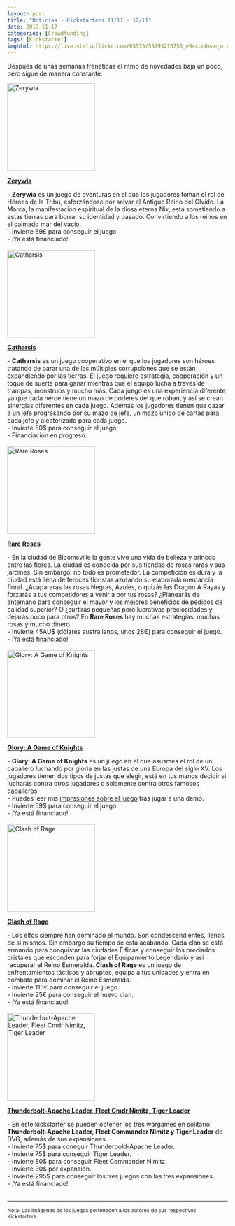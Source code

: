 ```yaml
---
layout: post
title: "Noticias - Kickstarters 11/11 - 17/11"
date: 2019-11-17
categories: [Crowdfunding]
tags: [Kickstarter]
imghtml: https://live.staticflickr.com/65535/53793210753_e94ccc0eae_o.png
---
```


Después de unas semanas frenéticas el ritmo de novedades baja un poco, pero 
sigue de manera constante:

<div class="row">
    <div class="col-md-3">
        <img width="200" height="200"
            src="https://ksr-ugc.imgix.net/assets/027/230/928/106c5d2d2790816b6f9ac06d83d75bfc_original.jpg?ixlib=rb-2.1.0&w=680&fit=max&v=1573857335&auto=format&gif-q=50&q=92&s=29cbca0deeabbb6fa4e851f68ae0708b"
            class="img-thumbnail" alt="Zerywia">
    </div>
    <div class="col-md-9">
        <p>
            <a target="_blank" 
                href="https://www.kickstarter.com/projects/kolibaboardgames/zerywia?ref=mazmorreoensolitario">
            <strong>Zerywia</strong>
            </a>
        </p>
            - <strong>Zerywia</strong> es un juego de aventuras en el que los
            jugadores toman el rol de Héroes de la Tribu, esforzándose por
            salvar el Antiguo Reino del Olvido. La Marca, la manifestación
            espiritual de la diosa eterna Nix, está sometiendo a estas tierras
            para borrar su identidad y pasado. Convirtiendo a los reinos en el
            calmado mar del vacío.
            <br>
           - Invierte 69£ para conseguir el juego.
           <br>
           - ¡Ya está financiado!
    </div>
</div>
<br>

<div class="row">
    <div class="col-md-3">
        <img width="200" height="200"
            src="https://ksr-ugc.imgix.net/assets/026/865/874/8e665bfcd90e9ece231cd0a854a31d71_original.jpg?ixlib=rb-2.1.0&w=680&fit=max&v=1571244833&auto=format&gif-q=50&q=92&s=e6d4027f655fa8de71c55a6ac4eebd68"
            class="img-thumbnail" alt="Catharsis">
    </div>
    <div class="col-md-9">
        <p>
            <a target="_blank" 
                href="https://www.kickstarter.com/projects/redwizardgames/catharsis-1-4-player-dark-fantasy-board-game?ref=mazmorreoensolitario">
            <strong>Catharsis</strong>
            </a>
        </p>
            - <strong>Catharsis</strong> es un juego cooperativo en el que los
            jugadores son héroes tratando de parar una de las múltiples
            corrupciones que se están expandiendo por las tierras. El juego
            requiere estrategia, cooperación y un toque de suerte para ganar
            mientras que el equipo lucha a través de trampas, monstruos y mucho
            más. Cada juego es una experiencia diferente ya que cada héroe
            tiene un mazo de poderes del que roban, y así se crean sinergias
            diferentes en cada juego. Además los jugadores tienen que cazar a
            un jefe progresando por su mazo de jefe, un mazo único de cartas
            para cada jefe y aleatorizado para cada juego. 
            <br>
           - Invierte 50$ para conseguir el juego.
           <br>
           - Financiación en progreso.
    </div>
</div>
<br>

<div class="row">
    <div class="col-md-3">
        <img width="200" height="200"
            src="https://ksr-ugc.imgix.net/assets/027/161/176/a7eea808429c90ced74e1e3dfc178bed_original.png?ixlib=rb-2.1.0&w=680&fit=max&v=1573379222&auto=format&gif-q=50&lossless=true&s=85f0a187b9ea0ecc74bdd09abb3cd188"
            class="img-thumbnail" alt="Rare Roses">
    </div>
    <div class="col-md-9">
        <p>
            <a target="_blank" 
                href="https://www.kickstarter.com/projects/cravonstudios/rareroseskickstarter?ref=mazmorreoensolitario">
            <strong>Rare Roses</strong>
            </a>
        </p>
            - En la ciudad de Bloomsville la gente vive una vida de belleza y
            brincos entre las flores. La ciudad es conocida por sus tiendas de
            rosas raras y sus jardines. Sin embargo, no todo es prometedor. La
            competición es dura y la ciudad está llena de feroces floristas
            azotando su elaborada mercancía floral. ¿Acapararás las rosas
            Negras, Azules, o quizás las Dragón A Rayas y forzarás a tus
            competidores a venir a por tus rosas? ¿Planearás de antemano para
            conseguir el mayor y los mejores beneficios de pedidos de calidad
            superior? O ¿surtirás pequeñas pero lucrativas preciosidades y
            dejarás poco para otros? En <strong>Rare Roses</strong> hay muchas
            estrategias, muchas rosas y mucho  dinero.
            <br>
           - Invierte 45AU$ (dólares australianos, unos 28€) para conseguir el
           juego. 
           <br>
           - ¡Ya está financiado!
    </div>
</div>
<br>

<div class="row">
    <div class="col-md-3">
        <img width="200" height="200"
            src="https://ksr-ugc.imgix.net/assets/026/424/544/f4840bad31a994420021f9c842ff0827_original.jpg?ixlib=rb-2.1.0&w=680&fit=max&v=1568121564&auto=format&gif-q=50&q=92&s=b74382e985639eae8d75dc03dac48fbf"
            class="img-thumbnail" alt="Glory: A Game of Knights">
    </div>
    <div class="col-md-9">
        <p>
            <a target="_blank" 
                href="https://www.kickstarter.com/projects/strategosgames/glory-a-game-of-knights?ref=mazmorreoensolitario">
            <strong>Glory: A Game of Knights</strong>
            </a>
        </p>
           - <strong>Glory: A Game of Knights</strong> es un juego en el que
            asusmes el rol de un caballero luchando por gloria en las justas de
            una Europa del siglo XV. Los jugadores tienen dos tipos de justas
            que elegir, está en tus manos decidir si lucharás contra otros
            jugadores o solamente contra otros famosos caballeros.
            <br>
            - Puedes leer mis <a
            href="{{site.baseurl}}/2019/11/12/demo-essen-spiel-2019-glory-a-game-of-knights/">impresiones
            sobre el juego</a> tras jugar a una demo.
            <br>
           - Invierte 59$ para conseguir el juego. 
           <br>
           - ¡Ya está financiado!
    </div>
</div>
<br>

<div class="row">
    <div class="col-md-3">
        <img width="200" height="200"
            src="https://ksr-ugc.imgix.net/assets/027/206/215/4d686516b303c8cdc8b546a7dc0d8832_original.jpg?ixlib=rb-2.1.0&w=680&fit=max&v=1573683526&auto=format&gif-q=50&q=92&s=a81e8f291c1fc65e80649d20a897b3a9"
            class="img-thumbnail" alt="Clash of Rage">
    </div>
    <div class="col-md-9">
        <p>
            <a target="_blank" 
                href="https://www.kickstarter.com/projects/laboitedejeu/clash-of-rage-2nd-printing?ref=mazmorreoensolitario">
            <strong>Clash of Rage</strong>
            </a>
        </p>
           - Los elfos siempre han dominado el mundo. Son condescendientes,
            llenos de sí mismos. Sin embargo su tiempo se está acabando. Cada
            clan se está armando para conquistar las ciudades Élficas y
            conseguir los preciados cristales que esconden para forjar el
            Equipamiento Legendario y así recuperar el Reino Esmeralda.
            <strong>Clash of Rage</strong> es un juego de
            enfrentamientos tácticos y abruptos, equipa a tus unidades y entra
            en combate para dominar el Reino Esmeralda.
            <br>
           - Invierte 115€ para conseguir el juego. 
           <br>
           - Invierte 25€ para conseguir el nuevo clan.
           <br>
           - ¡Ya está financiado!
    </div>
</div>
<br>


<div class="row">
    <div class="col-md-3">
        <img width="200" height="200"
            src="https://ksr-ugc.imgix.net/assets/026/994/508/2e8936525e627cd05dd70b377af3885c_original.jpg?ixlib=rb-2.1.0&w=680&fit=max&v=1572209131&auto=format&gif-q=50&q=92&s=5c3a1a8c7fbc93971565811a11afb412"
            class="img-thumbnail" alt="Thunderbolt-Apache Leader, Fleet Cmdr Nimitz, Tiger Leader">
    </div>
    <div class="col-md-9">
        <p>
            <a target="_blank" 
                href="https://www.kickstarter.com/projects/danverssengames/thunderbolt-apache-leader-fleet-cmdr-nimitz-tiger-leader?ref=mazmorreoensolitario">
            <strong>Thunderbolt-Apache Leader, Fleet Cmdr Nimitz, Tiger Leader</strong>
            </a>
        </p>
           - En este kickstarter se pueden obtener los tres wargames en
            solitario: <strong>Thunderbolt-Apache Leader, Fleet Commander
            Nimitz y Tiger Leader</strong> de DVG, además de sus expansiones.
            <br>
           - Invierte 75$ para coneguir Thunderbold-Apache Leader.
           <br>
           - Invierte 75$ para conseguir Tiger Leader.
           <br>
           - Invierte 80$ para conseguir Fleet Commander Nimitz.
           <br>
           - Invierte 30$ por expansión.
           <br>
           - Invierte 295$ para conseguir los tres juegos con las tres
           expansiones.
           <br>
           - ¡Ya está financiado!
    </div>
</div>
<br>


<hr>

<small>Nota: Las imágenes de los juegos pertenecen a los autores de sus
respectivos Kickstarters.</small>
